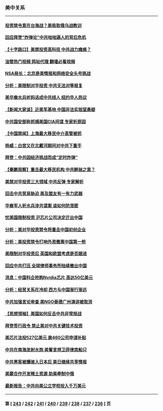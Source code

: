 ### 美中关系
---
#### [投资禁令意在台海战？美吸取俄乌战教训](../../pages/nf1412576/n14052520.md?08120845) 
#### [回应拜登“炸弹论”中共咄咄逼人的背后危机](../../pages/nf1412576/n14052546.md?08120845) 
#### [【十字路口】美禁投资高科技 中共战力瘫痪？](../../pages/nf1412576/n14052371.md?08120845) 
#### [油管热门视频 网站代理 翻墙必看视频](http://138.2.39.72:81/youtube.html?epic-marker?08120845)
#### [NSA局长：北京是美情报和网络安全头号挑战](../../pages/nf1412576/n14052527.md?08120845) 
#### [分析：美限制对华投资 中共无法对等报复](../../pages/nf1412576/n14052511.md?08120845) 
#### [美华裔水兵听妈话成中共线人 纽约华人热议](../../pages/nf1412576/n14052086.md?08120845) 
#### [【新闻大家谈】近美军基地 中国非法实验室悬疑](../../pages/nf1412576/n14052372.md?08120845) 
#### [中共国安部称抓捕美国CIA间谍 专家析原因](../../pages/nf1412576/n14052322.md?08120845) 
#### [【中国禁闻】上海最大移民中介高管被抓](../../pages/nf1412576/n14051575.md?08120845) 
#### [杨威：白宫又在北戴河期间对中共下重手](../../pages/nf1412576/n14051964.md?08120845) 
#### [拜登：中共因经济挑战而成“定时炸弹”](../../pages/nf1412576/n14051890.md?08120845) 
#### [【秦鹏观察】重击最大移民机构 中共醉翁之意？](../../pages/nf1412576/n14051840.md?08120845) 
#### [美禁对华投资三大领域 中共反弹 专家解析](../../pages/nf1412576/n14051724.md?08120845) 
#### [回击中共贸易胁迫 美及盟友有一有力武器](../../pages/nf1412576/n14051824.md?08120845) 
#### [华裔军人析水兵涉共谍案 谈如何防泄密](../../pages/nf1412576/n14050492.md?08120845) 
#### [忧美国限制投资 沪芯片公司决定迁出中国](../../pages/nf1412576/n14051826.md?08120845) 
#### [分析：美对华投资禁令将重击中国初创企业](../../pages/nf1412576/n14051779.md?08120845) 
#### [分析：美投资禁令打响外资撤离中国第一枪](../../pages/nf1412576/n14051756.md?08120845) 
#### [美限制对华投资后 英国和欧盟考虑是否跟进](../../pages/nf1412576/n14051755.md?08120845) 
#### [回应中共打压 全球律师事务所陆续撤出中国](../../pages/nf1412576/n14051704.md?08120845) 
#### [消息：中国科企抢购Nvidia芯片 高达50亿美元](../../pages/nf1412576/n14051267.md?08120845) 
#### [分析：经贸关系在冷却 西方与中国渐行渐远](../../pages/nf1412576/n14051090.md?08120845) 
#### [中共加强言论审查 美NGO泰德广州演讲被取消](../../pages/nf1412576/n14051182.md?08120845) 
#### [【思想领袖】美国如何反击中共非常规战](../../pages/nf1412576/n14045305.md?08120845) 
#### [拜登签行政令 禁止美对中共关键技术投资](../../pages/nf1412576/n14051101.md?08120845) 
#### [美芯片法投527亿美元 逾460公司申请补贴](../../pages/nf1412576/n14051031.md?08120845) 
#### [中共在南海发射水炮 美誓言捍卫菲律宾船只](../../pages/nf1412576/n14050963.md?08120845) 
#### [中共黑客被爆骇入日本后 美日继续共享情报](../../pages/nf1412576/n14051015.md?08120845) 
#### [美蒙合作开发稀土资源 助美牵制中俄](../../pages/nf1412576/n14050984.md?08120845) 
#### [最新报告：中共向美公立学校投入千万美元](../../pages/nf1412576/n14050691.md?08120845) 

---
#### 第 [ [243](./243.md?08120845) / [242](./242.md?08120845) / [241](./241.md?08120845) / [240](./240.md?08120845) / [239](./239.md?08120845) / [238](./238.md?08120845) / [237](./237.md?08120845) / [236](./236.md?08120845) ] 页
